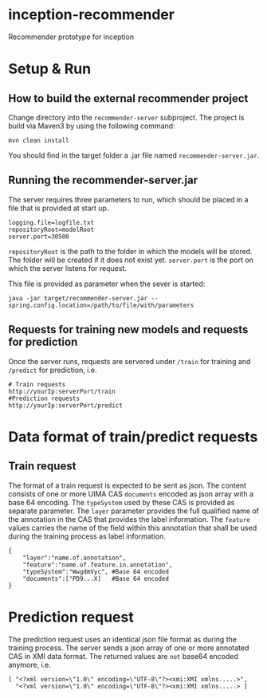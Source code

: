 # inception-recommender
Recommender prototype for inception

# Setup & Run
## How to build the external recommender project
Change directory into the `recommender-server` subproject. The project is build via Maven3 by using the following command:
```
mvn clean install
```
You should find in the target folder a .jar file named `recommender-server.jar`.

## Running the recommender-server.jar
The server requires three parameters to run, which should be placed in a file that is provided at start up.
```
logging.file=logfile.txt
repositoryRoot=modelRoot
server.port=30500
```

`repositoryRoot` is the path to the folder in which the models will be stored. The folder will be created if it does not exist yet.
`server.port` is the port on which the server listens for request.

This file is provided as parameter when the sever is started:

`java -jar target/recommender-server.jar --spring.config.location=/path/to/file/with/parameters`

## Requests for training new models and requests for prediction
Once the server runs, requests are servered under `/train` for training and `/predict` for prediction, i.e.
```
# Train requests
http://yourIp:serverPort/train
#Prediction requests
http://yourIp:serverPort/predict
```

# Data format of train/predict requests
## Train request
The format of a train request is expected to be sent as json. The content consists of one or more UIMA CAS `documents` encoded as json array with a base 64 encoding. The `typeSystem` used by these CAS is provided as separate parameter. The `layer` parameter provides the full qualified name of the annotation in the CAS that provides the label information. The `feature` values carries the name of the field within this annotation that shall be used during the training process as label information.

```
{
	"layer":"name.of.annotation",
	"feature":"name.of.feature.in.annotation",
	"typeSystem":"WwgdmVyc", #Base 64 encoded
	"documents":["PD9...X]   #Base 64 encoded
}
```

# Prediction request
The prediction request uses an identical json file format as during the training process. The server sends a json array of one or more annotated CAS in XMI data format. The returned values are `not` base64 encoded anymore, i.e.

```
[ "<?xml version=\"1.0\" encoding=\"UTF-8\"?><xmi:XMI xmlns.....>",
  "<?xml version=\"1.0\" encoding=\"UTF-8\"?><xmi:XMI xmlns.....> ]
```
